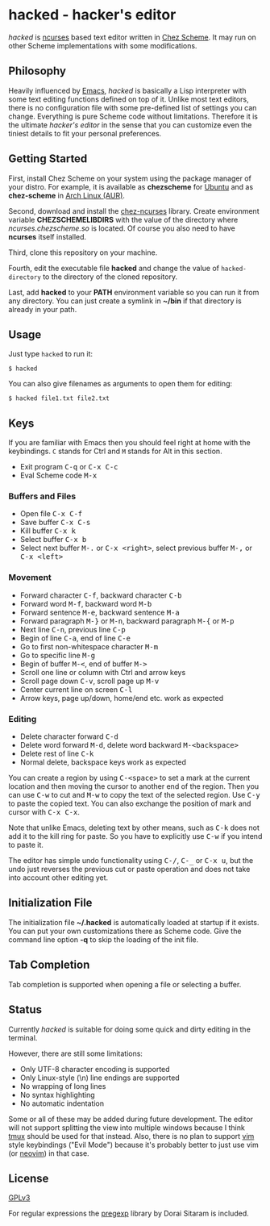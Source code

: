 # hacked - hacker's editor

*hacked* is [ncurses](https://invisible-island.net/ncurses/) based text editor written in [Chez Scheme](https://cisco.github.io/ChezScheme/). It may run on other Scheme implementations with some modifications.

## Philosophy

Heavily influenced by [Emacs](https://www.gnu.org/software/emacs/), *hacked* is basically a Lisp interpreter with some text editing functions defined on top of it. Unlike most text editors, there is no configuration file with some pre-defined list of settings you can change. Everything is pure Scheme code without limitations. Therefore it is the ultimate *hacker's editor* in the sense that you can customize even the tiniest details to fit your personal preferences.

## Getting Started

First, install Chez Scheme on your system using the package manager of your distro. For example, it is available as **chezscheme** for [Ubuntu](https://packages.ubuntu.com/hirsute/chezscheme) and as **chez-scheme** in [Arch Linux (AUR)]( https://aur.archlinux.org/packages/chez-scheme/).

Second, download and install the [chez-ncurses](https://github.com/akce/chez-ncurses) library. Create environment variable **CHEZSCHEMELIBDIRS** with the value of the directory where *ncurses.chezscheme.so* is located. Of course you also need to have **ncurses** itself installed.

Third, clone this repository on your machine.

Fourth, edit the executable file **hacked** and change the value of `hacked-directory` to the directory of the cloned repository.

Last, add **hacked** to your **PATH** environment variable so you can run it from any directory. You can just create a symlink in **~/bin** if that directory is already in your path.

## Usage

Just type `hacked` to run it:

```
$ hacked
```

You can also give filenames as arguments to open them for editing:

```
$ hacked file1.txt file2.txt
```

## Keys

If you are familiar with Emacs then you should feel right at home with the keybindings. `C` stands for Ctrl and `M` stands for Alt in this section.

* Exit program <kbd>C-q</kbd> or <kbd>C-x C-c</kbd>
* Eval Scheme code <kbd>M-x</kbd>

### Buffers and Files

* Open file <kbd>C-x C-f</kbd>
* Save buffer <kbd>C-x C-s</kbd>
* Kill buffer <kbd>C-x k</kbd>
* Select buffer <kbd>C-x b</kbd>
* Select next buffer <kbd>M-.</kbd> or <kbd>C-x &lt;right&gt;</kbd>, select previous buffer <kbd>M-,</kbd> or <kbd>C-x &lt;left&gt;</kbd>

### Movement

* Forward character <kbd>C-f</kbd>, backward character <kbd>C-b</kbd>
* Forward word <kbd>M-f</kbd>, backward word <kbd>M-b</kbd>
* Forward sentence <kbd>M-e</kbd>, backward sentence <kbd>M-a</kbd>
* Forward paragraph <kbd>M-}</kbd> or <kbd>M-n</kbd>, backward paragraph <kbd>M-{</kbd> or <kbd>M-p</kbd>
* Next line <kbd>C-n</kbd>, previous line <kbd>C-p</kbd>
* Begin of line <kbd>C-a</kbd>, end of line <kbd>C-e</kbd>
* Go to first non-whitespace character <kbd>M-m</kbd>
* Go to specific line <kbd>M-g</kbd>
* Begin of buffer <kbd>M-&lt;</kbd>, end of buffer <kbd>M-&gt;</kbd>
* Scroll one line or column with Ctrl and arrow keys
* Scroll page down <kbd>C-v</kbd>, scroll page up <kbd>M-v</kbd>
* Center current line on screen <kbd>C-l</kbd>
* Arrow keys, page up/down, home/end etc. work as expected

### Editing

* Delete character forward <kbd>C-d</kbd>
* Delete word forward <kbd>M-d</kbd>, delete word backward <kbd>M-&lt;backspace&gt;</kbd>
* Delete rest of line <kbd>C-k</kbd>
* Normal delete, backspace keys work as expected

You can create a region by using <kbd>C-&lt;space&gt;</kbd> to set a mark at the current location and then moving the cursor to another end of the region. Then you can use <kbd>C-w</kbd> to cut and <kbd>M-w</kbd> to copy the text of the selected region. Use <kbd>C-y</kbd> to paste the copied text. You can also exchange the position of mark and cursor with <kbd>C-x C-x</kbd>.

Note that unlike Emacs, deleting text by other means, such as <kbd>C-k</kbd> does not add it to the kill ring for paste. So you have to explicitly use <kbd>C-w</kbd> if you intend to paste it.

The editor has simple undo functionality using <kbd>C-/</kbd>, <kbd>C-_</kbd> or <kbd>C-x u</kbd>, but the undo just reverses the previous cut or paste operation and does not take into account other editing yet.

## Initialization File

The initialization file **~/.hacked** is automatically loaded at startup if it exists. You can put your own customizations there as Scheme code. Give the command line option **-q** to skip the loading of the init file.

## Tab Completion

Tab completion is supported when opening a file or selecting a buffer.

## Status

Currently *hacked* is suitable for doing some quick and dirty editing in the terminal.

However, there are still some limitations:

* Only UTF-8 character encoding is supported
* Only Linux-style (\n) line endings are supported
* No wrapping of long lines
* No syntax highlighting
* No automatic indentation

Some or all of these may be added during future development. The editor will not support splitting the view into multiple windows because I think [tmux](https://github.com/tmux/tmux) should be used for that instead. Also, there is no plan to support [vim](https://www.vim.org/) style keybindings ("Evil Mode") because it's probably better to just use vim (or [neovim](https://neovim.io/)) in that case.

## License

[GPLv3](https://bitbucket.org/maddy83/hacked/src/master/LICENSE)

For regular expressions the [pregexp](https://github.com/ds26gte/pregexp) library by Dorai Sitaram is included.
